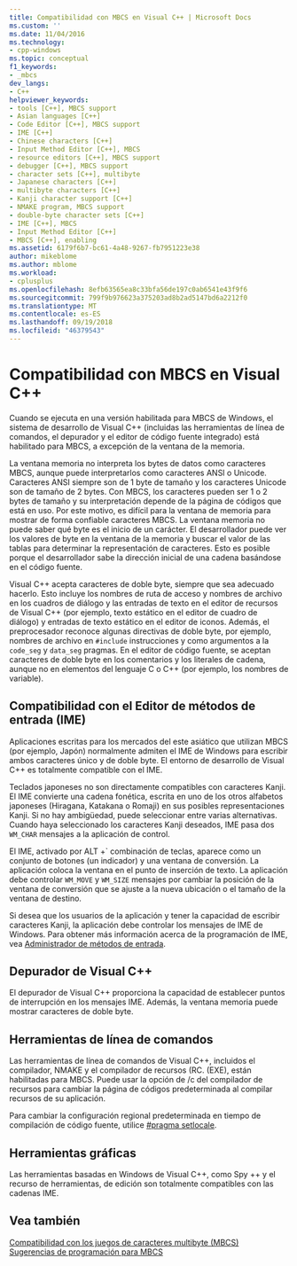 ```yaml
---
title: Compatibilidad con MBCS en Visual C++ | Microsoft Docs
ms.custom: ''
ms.date: 11/04/2016
ms.technology:
- cpp-windows
ms.topic: conceptual
f1_keywords:
- _mbcs
dev_langs:
- C++
helpviewer_keywords:
- tools [C++], MBCS support
- Asian languages [C++]
- Code Editor [C++], MBCS support
- IME [C++]
- Chinese characters [C++]
- Input Method Editor [C++], MBCS
- resource editors [C++], MBCS support
- debugger [C++], MBCS support
- character sets [C++], multibyte
- Japanese characters [C++]
- multibyte characters [C++]
- Kanji character support [C++]
- NMAKE program, MBCS support
- double-byte character sets [C++]
- IME [C++], MBCS
- Input Method Editor [C++]
- MBCS [C++], enabling
ms.assetid: 6179f6b7-bc61-4a48-9267-fb7951223e38
author: mikeblome
ms.author: mblome
ms.workload:
- cplusplus
ms.openlocfilehash: 8efb63565ea8c33bfa56de197c0ab6541e43f9f6
ms.sourcegitcommit: 799f9b976623a375203ad8b2ad5147bd6a2212f0
ms.translationtype: MT
ms.contentlocale: es-ES
ms.lasthandoff: 09/19/2018
ms.locfileid: "46379543"
---
```

# <a name="mbcs-support-in-visual-c"></a>Compatibilidad con MBCS en Visual C++

Cuando se ejecuta en una versión habilitada para MBCS de Windows, el sistema de desarrollo de Visual C++ (incluidas las herramientas de línea de comandos, el depurador y el editor de código fuente integrado) está habilitado para MBCS, a excepción de la ventana de la memoria.

La ventana memoria no interpreta los bytes de datos como caracteres MBCS, aunque puede interpretarlos como caracteres ANSI o Unicode. Caracteres ANSI siempre son de 1 byte de tamaño y los caracteres Unicode son de tamaño de 2 bytes. Con MBCS, los caracteres pueden ser 1 o 2 bytes de tamaño y su interpretación depende de la página de códigos que está en uso. Por este motivo, es difícil para la ventana de memoria para mostrar de forma confiable caracteres MBCS. La ventana memoria no puede saber qué byte es el inicio de un carácter. El desarrollador puede ver los valores de byte en la ventana de la memoria y buscar el valor de las tablas para determinar la representación de caracteres. Esto es posible porque el desarrollador sabe la dirección inicial de una cadena basándose en el código fuente.

Visual C++ acepta caracteres de doble byte, siempre que sea adecuado hacerlo. Esto incluye los nombres de ruta de acceso y nombres de archivo en los cuadros de diálogo y las entradas de texto en el editor de recursos de Visual C++ (por ejemplo, texto estático en el editor de cuadro de diálogo) y entradas de texto estático en el editor de iconos. Además, el preprocesador reconoce algunas directivas de doble byte, por ejemplo, nombres de archivo en `#include` instrucciones y como argumentos a la `code_seg` y `data_seg` pragmas. En el editor de código fuente, se aceptan caracteres de doble byte en los comentarios y los literales de cadena, aunque no en elementos del lenguaje C o C++ (por ejemplo, los nombres de variable).

##  <a name="_core_support_for_the_input_method_editor_.28.ime.29"></a> Compatibilidad con el Editor de métodos de entrada (IME)

Aplicaciones escritas para los mercados del este asiático que utilizan MBCS (por ejemplo, Japón) normalmente admiten el IME de Windows para escribir ambos caracteres único y de doble byte. El entorno de desarrollo de Visual C++ es totalmente compatible con el IME.

Teclados japoneses no son directamente compatibles con caracteres Kanji. El IME convierte una cadena fonética, escrita en uno de los otros alfabetos japoneses (Hiragana, Katakana o Romaji) en sus posibles representaciones Kanji. Si no hay ambigüedad, puede seleccionar entre varias alternativas. Cuando haya seleccionado los caracteres Kanji deseados, IME pasa dos `WM_CHAR` mensajes a la aplicación de control.

El IME, activado por ALT +\` combinación de teclas, aparece como un conjunto de botones (un indicador) y una ventana de conversión. La aplicación coloca la ventana en el punto de inserción de texto. La aplicación debe controlar `WM_MOVE` y `WM_SIZE` mensajes por cambiar la posición de la ventana de conversión que se ajuste a la nueva ubicación o el tamaño de la ventana de destino.

Si desea que los usuarios de la aplicación y tener la capacidad de escribir caracteres Kanji, la aplicación debe controlar los mensajes de IME de Windows. Para obtener más información acerca de la programación de IME, vea [Administrador de métodos de entrada](/windows/desktop/intl/input-method-manager).

## <a name="visual-c-debugger"></a>Depurador de Visual C++

El depurador de Visual C++ proporciona la capacidad de establecer puntos de interrupción en los mensajes IME. Además, la ventana memoria puede mostrar caracteres de doble byte.

## <a name="command-line-tools"></a>Herramientas de línea de comandos

Las herramientas de línea de comandos de Visual C++, incluidos el compilador, NMAKE y el compilador de recursos (RC. (EXE), están habilitadas para MBCS. Puede usar la opción de /c del compilador de recursos para cambiar la página de códigos predeterminada al compilar recursos de su aplicación.

Para cambiar la configuración regional predeterminada en tiempo de compilación de código fuente, utilice [#pragma setlocale](../preprocessor/setlocale.md).

## <a name="graphical-tools"></a>Herramientas gráficas

Las herramientas basadas en Windows de Visual C++, como Spy ++ y el recurso de herramientas, de edición son totalmente compatibles con las cadenas IME.

## <a name="see-also"></a>Vea también

[Compatibilidad con los juegos de caracteres multibyte (MBCS)](../text/support-for-multibyte-character-sets-mbcss.md)<br/>
[Sugerencias de programación para MBCS](../text/mbcs-programming-tips.md)